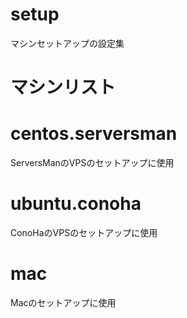 # setup
マシンセットアップの設定集

# マシンリスト

# centos.serversman
ServersManのVPSのセットアップに使用

# ubuntu.conoha
ConoHaのVPSのセットアップに使用

# mac
Macのセットアップに使用